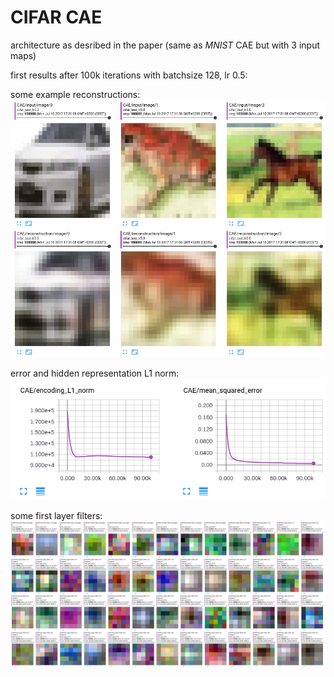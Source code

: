 # CIFAR CAE

architecture as desribed in the paper (same as *MNIST* CAE but with 3 input maps)

first results after 100k iterations with batchsize 128, lr 0.5:

some example reconstructions:
![100k ex reconst](reconstructions_100k.png)

error and hidden representation L1 norm:
![100k error and sparsity](error_sparsity_100k.png)

some first layer filters:
![100k first layer filters](first_layer_filters_100k.png)
